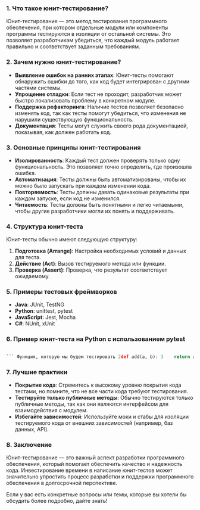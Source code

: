 ### 1. Что такое юнит-тестирование?

Юнит-тестирование — это метод тестирования программного обеспечения, при котором отдельные модули или компоненты программы тестируются в изоляции от остальной системы. Это позволяет разработчикам убедиться, что каждый модуль работает правильно и соответствует заданным требованиям.

### 2. Зачем нужно юнит-тестирование?

- **Выявление ошибок на ранних этапах**: Юнит-тесты помогают обнаружить ошибки до того, как код будет интегрирован с другими частями системы.
- **Упрощение отладки**: Если тест не проходит, разработчик может быстро локализовать проблему в конкретном модуле.
- **Поддержка рефакторинга**: Наличие тестов позволяет безопасно изменять код, так как тесты помогут убедиться, что изменения не нарушили существующую функциональность.
- **Документация**: Тесты могут служить своего рода документацией, показывая, как должен работать код.

### 3. Основные принципы юнит-тестирования

- **Изолированность**: Каждый тест должен проверять только одну функциональность. Это позволяет точно определить, где произошла ошибка.
- **Автоматизация**: Тесты должны быть автоматизированы, чтобы их можно было запускать при каждом изменении кода.
- **Повторяемость**: Тесты должны давать одинаковые результаты при каждом запуске, если код не изменился.
- **Читаемость**: Тесты должны быть понятными и легко читаемыми, чтобы другие разработчики могли их понять и поддерживать.

### 4. Структура юнит-теста

Юнит-тесты обычно имеют следующую структуру:

1. **Подготовка (Arrange)**: Настройка необходимых условий и данных для теста.
2. **Действие (Act)**: Вызов тестируемого метода или функции.
3. **Проверка (Assert)**: Проверка, что результат соответствует ожидаемому.

### 5. Примеры тестовых фреймворков

- **Java**: JUnit, TestNG
- **Python**: unittest, pytest
- **JavaScript**: Jest, Mocha
- **C#**: NUnit, xUnit

### 6. Пример юнит-теста на Python с использованием pytest
```
```


```python 
``` Функция, которую мы будем тестировать 2def add(a, b): 3    return a + b  Тест 6def test_add(): 7    assert add(2, 3) == 5 8    assert add(-1, 1) == 0 9    assert add(0, 0) == 0
```


### 7. Лучшие практики

- **Покрытие кода**: Стремитесь к высокому уровню покрытия кода тестами, но помните, что не все части кода требуют тестирования.
- **Тестируйте только публичные методы**: Обычно тестируются только публичные методы, так как они являются интерфейсом для взаимодействия с модулем.
- **Избегайте зависимостей**: Используйте моки и стабы для изоляции тестируемого кода от внешних зависимостей (например, баз данных, API).

### 8. Заключение

Юнит-тестирование — это важный аспект разработки программного обеспечения, который помогает обеспечить качество и надежность кода. Инвестирование времени в написание юнит-тестов может значительно упростить процесс разработки и поддержки программного обеспечения в долгосрочной перспективе.

Если у вас есть конкретные вопросы или темы, которые вы хотели бы обсудить более подробно, дайте знать!